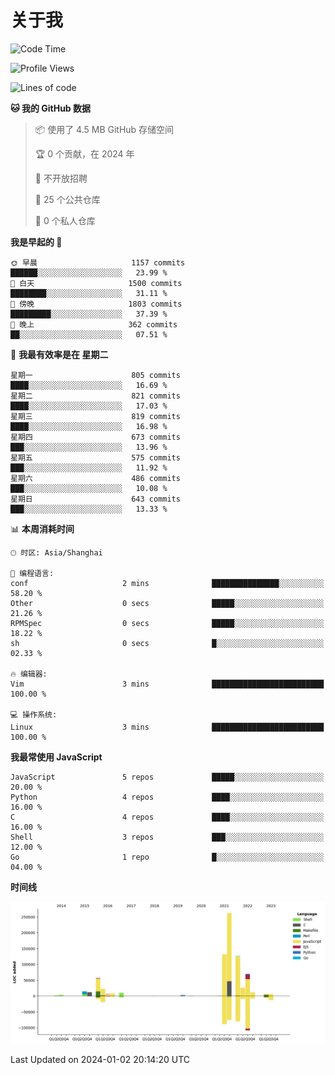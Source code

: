 # 关于我

<!--START_SECTION:waka-->
![Code Time](http://img.shields.io/badge/Code%20Time-823%20hrs%2015%20mins-blue)

![Profile Views](http://img.shields.io/badge/%E4%B8%AA%E4%BA%BA%E8%B5%84%E6%96%99%E8%A7%82%E7%9C%8B%E6%AC%A1%E6%95%B0-0-blue)

![Lines of code](https://img.shields.io/badge/%E4%BB%8E%E3%80%8CHello%20World%E3%80%8D%E8%B5%B7%E6%88%91%E5%B7%B2%E7%BB%8F%E5%86%99%E4%BA%86-777.5%20thousand%20%E8%A1%8C%E4%BB%A3%E7%A0%81-blue)

**🐱 我的 GitHub 数据** 

> 📦  使用了 4.5 MB GitHub 存储空间 
 > 
> 🏆 0 个贡献，在 2024 年
 > 
> 🚫 不开放招聘
 > 
> 📜 25 个公共仓库 
 > 
> 🔑 0 个私人仓库 
 > 
**我是早起的 🐤** 

```text
🌞 早晨                     1157 commits        ██████░░░░░░░░░░░░░░░░░░░   23.99 % 
🌆 白天                     1500 commits        ████████░░░░░░░░░░░░░░░░░   31.11 % 
🌃 傍晚                     1803 commits        █████████░░░░░░░░░░░░░░░░   37.39 % 
🌙 晚上                     362 commits         ██░░░░░░░░░░░░░░░░░░░░░░░   07.51 % 
```
📅 **我最有效率是在 星期二** 

```text
星期一                      805 commits         ████░░░░░░░░░░░░░░░░░░░░░   16.69 % 
星期二                      821 commits         ████░░░░░░░░░░░░░░░░░░░░░   17.03 % 
星期三                      819 commits         ████░░░░░░░░░░░░░░░░░░░░░   16.98 % 
星期四                      673 commits         ███░░░░░░░░░░░░░░░░░░░░░░   13.96 % 
星期五                      575 commits         ███░░░░░░░░░░░░░░░░░░░░░░   11.92 % 
星期六                      486 commits         ███░░░░░░░░░░░░░░░░░░░░░░   10.08 % 
星期日                      643 commits         ███░░░░░░░░░░░░░░░░░░░░░░   13.33 % 
```


📊 **本周消耗时间** 

```text
🕑︎ 时区: Asia/Shanghai

💬 编程语言: 
conf                     2 mins              ███████████████░░░░░░░░░░   58.20 % 
Other                    0 secs              █████░░░░░░░░░░░░░░░░░░░░   21.26 % 
RPMSpec                  0 secs              █████░░░░░░░░░░░░░░░░░░░░   18.22 % 
sh                       0 secs              █░░░░░░░░░░░░░░░░░░░░░░░░   02.33 % 

🔥 编辑器: 
Vim                      3 mins              █████████████████████████   100.00 % 

💻 操作系统: 
Linux                    3 mins              █████████████████████████   100.00 % 
```

**我最常使用 JavaScript** 

```text
JavaScript               5 repos             █████░░░░░░░░░░░░░░░░░░░░   20.00 % 
Python                   4 repos             ████░░░░░░░░░░░░░░░░░░░░░   16.00 % 
C                        4 repos             ████░░░░░░░░░░░░░░░░░░░░░   16.00 % 
Shell                    3 repos             ███░░░░░░░░░░░░░░░░░░░░░░   12.00 % 
Go                       1 repo              █░░░░░░░░░░░░░░░░░░░░░░░░   04.00 % 
```



**时间线**

![Lines of Code chart](https://raw.githubusercontent.com/Arondight/Arondight/master/assets/bar_graph.png)


 Last Updated on 2024-01-02 20:14:20 UTC
<!--END_SECTION:waka-->
